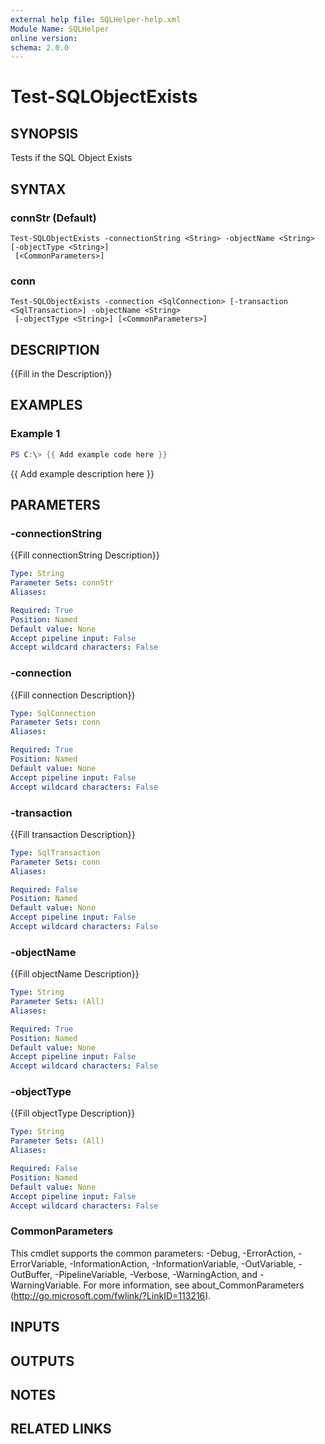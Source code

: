 ```yaml
---
external help file: SQLHelper-help.xml
Module Name: SQLHelper
online version:
schema: 2.0.0
---
```


# Test-SQLObjectExists

## SYNOPSIS
Tests if the SQL Object Exists

## SYNTAX

### connStr (Default)
```
Test-SQLObjectExists -connectionString <String> -objectName <String> [-objectType <String>]
 [<CommonParameters>]
```

### conn
```
Test-SQLObjectExists -connection <SqlConnection> [-transaction <SqlTransaction>] -objectName <String>
 [-objectType <String>] [<CommonParameters>]
```

## DESCRIPTION
{{Fill in the Description}}

## EXAMPLES

### Example 1
```powershell
PS C:\> {{ Add example code here }}
```

{{ Add example description here }}

## PARAMETERS

### -connectionString
{{Fill connectionString Description}}

```yaml
Type: String
Parameter Sets: connStr
Aliases:

Required: True
Position: Named
Default value: None
Accept pipeline input: False
Accept wildcard characters: False
```

### -connection
{{Fill connection Description}}

```yaml
Type: SqlConnection
Parameter Sets: conn
Aliases:

Required: True
Position: Named
Default value: None
Accept pipeline input: False
Accept wildcard characters: False
```

### -transaction
{{Fill transaction Description}}

```yaml
Type: SqlTransaction
Parameter Sets: conn
Aliases:

Required: False
Position: Named
Default value: None
Accept pipeline input: False
Accept wildcard characters: False
```

### -objectName
{{Fill objectName Description}}

```yaml
Type: String
Parameter Sets: (All)
Aliases:

Required: True
Position: Named
Default value: None
Accept pipeline input: False
Accept wildcard characters: False
```

### -objectType
{{Fill objectType Description}}

```yaml
Type: String
Parameter Sets: (All)
Aliases:

Required: False
Position: Named
Default value: None
Accept pipeline input: False
Accept wildcard characters: False
```

### CommonParameters
This cmdlet supports the common parameters: -Debug, -ErrorAction, -ErrorVariable, -InformationAction, -InformationVariable, -OutVariable, -OutBuffer, -PipelineVariable, -Verbose, -WarningAction, and -WarningVariable.
For more information, see about_CommonParameters (http://go.microsoft.com/fwlink/?LinkID=113216).

## INPUTS

## OUTPUTS

## NOTES

## RELATED LINKS
